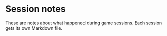 # Session notes

These are notes about what happened during game sessions. Each session gets its own Markdown file.